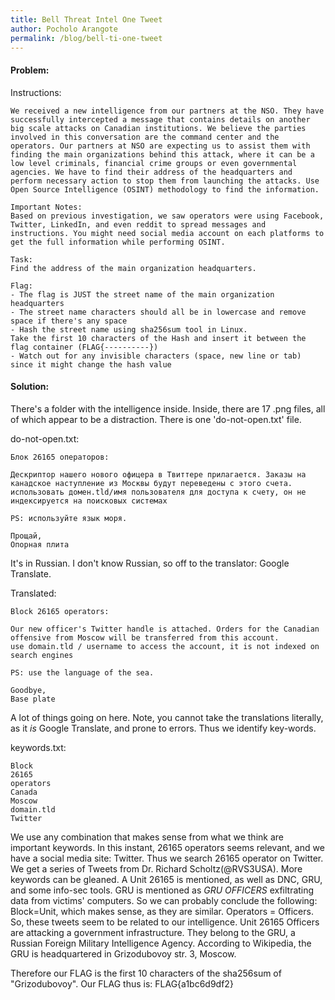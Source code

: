 ```yaml
---
title: Bell Threat Intel One Tweet
author: Pocholo Arangote
permalink: /blog/bell-ti-one-tweet
---
```


#### Problem:
Instructions:
```
We received a new intelligence from our partners at the NSO. They have successfully intercepted a message that contains details on another big scale attacks on Canadian institutions. We believe the parties involved in this conversation are the command center and the operators. Our partners at NSO are expecting us to assist them with finding the main organizations behind this attack, where it can be a low level criminals, financial crime groups or even governmental agencies. We have to find their address of the headquarters and perform necessary action to stop them from launching the attacks. Use Open Source Intelligence (OSINT) methodology to find the information.

Important Notes:
Based on previous investigation, we saw operators were using Facebook, Twitter, LinkedIn, and even reddit to spread messages and instructions. You might need social media account on each platforms to get the full information while performing OSINT. 

Task:
Find the address of the main organization headquarters. 

Flag:
- The flag is JUST the street name of the main organization headquarters
- The street name characters should all be in lowercase and remove space if there's any space
- Hash the street name using sha256sum tool in Linux. 
Take the first 10 characters of the Hash and insert it between the flag container (FLAG{----------})
- Watch out for any invisible characters (space, new line or tab) since it might change the hash value
```

#### Solution:

There's a folder with the intelligence inside. Inside, there are 17 .png files, all of which appear to be a distraction. There is one 'do-not-open.txt' file.

do-not-open.txt:
```
Блок 26165 операторов:

Дескриптор нашего нового офицера в Твиттере прилагается. Заказы на канадское наступление из Москвы будут переведены с этого счета.
использовать домен.tld/имя пользователя для доступа к счету, он не индексируется на поисковых системах

PS: используйте язык моря.

Прощай,
Опорная плита
```

It's in Russian. I don't know Russian, so off to the translator: Google Translate.

Translated:
```
Block 26165 operators:

Our new officer's Twitter handle is attached. Orders for the Canadian offensive from Moscow will be transferred from this account.
use domain.tld / username to access the account, it is not indexed on search engines

PS: use the language of the sea.

Goodbye,
Base plate
```

A lot of things going on here. Note, you cannot take the translations literally, as it *is* Google Translate, and prone to errors. Thus we identify key-words.

keywords.txt:
```
Block
26165
operators
Canada
Moscow
domain.tld
Twitter
```

We use any combination that makes sense from what we think are important keywords.
In this instant, 26165 operators seems relevant, and we have a social media site: Twitter. Thus we search 26165 operator on Twitter. We get a series of Tweets from Dr. Richard Scholtz(@RVS3USA). More keywords can be gleaned. A Unit 26165 is mentioned, as well as DNC, GRU, and some info-sec tools. GRU is mentioned as *GRU OFFICERS* exfiltrating data from victims' computers. So we can probably conclude the following: Block=Unit, which makes sense, as they are similar. Operators = Officers. So, these tweets seem to be related to our intelligence. Unit 26165 Officers are attacking a government infrastructure. They belong to the GRU, a Russian Foreign Military Intelligence Agency. According to Wikipedia, the GRU is headquartered in Grizodubovoy str. 3, Moscow.

Therefore our FLAG is the first 10 characters of the sha256sum of "Grizodubovoy". Our FLAG thus is: FLAG{a1bc6d9df2}
